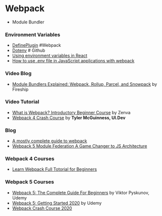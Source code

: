 # Webpack

- Module Bundler

### Environment Variables

- [DefinePlugin](https://webpack.js.org/plugins/define-plugin/) #Webpack
- [Dotenv](https://github.com/motdotla/dotenv) # Github
- [Using environment variables in React](https://medium.com/@trekinbami/using-environment-variables-in-react-6b0a99d83cf5)
- [How to use .env file in JavaScript applications with webpack](https://dev.to/sanfra1407/how-to-use-env-file-in-javascript-applications-with-webpack-18df)

### Video Blog

- [Module Bundlers Explained: Webpack, Rollup, Parcel, and Snowpack](https://www.youtube.com/watch?v=5IG4UmULyoA) by Fireship
<!-- Take Notes -->

### Video Tutorial

- [What is Webpack? Introductory Beginner Course](https://www.youtube.com/watch?v=GZZCaeKQaYc) by Zenva
- [Webpack 4 Crash Course](https://www.youtube.com/watch?v=lFjinlwpcHY) by **Tyler McGuinness, UI.Dev**

### Blog

- [A mostly complete guide to webpack](https://www.valentinog.com/blog/webpack/)
- [Webpack 5 Module Federation A Game Changer to JS Architecture](https://medium.com/swlh/webpack-5-module-federation-a-game-changer-to-javascript-architecture-bcdd30e02669)

### Webpack 4 Courses

- [Learn Webpack Full Totorial for Beginners](https://www.youtube.com/watch?v=MpGLUVbqoYQ)

### Webpack 5 Courses

- [Webpack 5: The Complete Guide For Beginners](https://www.udemy.com/course/webpack-from-beginner-to-advanced/learn/lecture/10916988#overview) by Viktor Pyskunov, Udemy
- [Webpack 5: Getting Started 2020](udemy.com/course/webpack-5-complete-developers-guide-2020/) by Udemy
- [Webpack Crash Course 2020](https://www.youtube.com/watch?v=lFjinlwpcHY)
